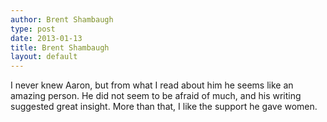 ```yaml
---
author: Brent Shambaugh
type: post
date: 2013-01-13
title: Brent Shambaugh
layout: default
---
```

I never knew Aaron, but from what I read about him he seems like an amazing person. He did not seem to be afraid of much, and his writing suggested great insight. More than that, I like the support he gave women.
